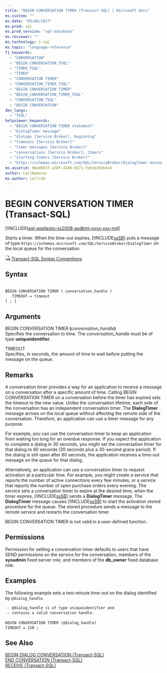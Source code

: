 ```yaml
---
title: "BEGIN CONVERSATION TIMER (Transact-SQL) | Microsoft Docs"
ms.custom: ""
ms.date: "03/06/2017"
ms.prod: sql
ms.prod_service: "sql-database"
ms.reviewer: ""
ms.technology: t-sql
ms.topic: "language-reference"
f1_keywords: 
  - "CONVERSATION"
  - "BEGIN_CONVERSATION_TSQL"
  - "TIMER_TSQL"
  - "TIMER"
  - "CONVERSATION TIMER"
  - "CONVERSATION_TIMER_TSQL"
  - "BEGIN CONVERSATION TIMER"
  - "BEGIN_CONVERSATION_TIMER_TSQL"
  - "CONVERSATION_TSQL"
  - "BEGIN CONVERSATION"
dev_langs: 
  - "TSQL"
helpviewer_keywords: 
  - "BEGIN CONVERSATION TIMER statement"
  - "DialogTimer message"
  - "dialogs [Service Broker], beginning"
  - "timeouts [Service Broker]"
  - "timer messages [Service Broker]"
  - "conversations [Service Broker], timers"
  - "starting timers [Service Broker]"
  - "https://schemas.microsoft.com/SQL/ServiceBroker/DialogTimer message"
ms.assetid: 98e49b3f-a38f-4180-8171-fa9cb30db4cb
author: CarlRabeler
ms.author: carlrab
---
```

# BEGIN CONVERSATION TIMER (Transact-SQL)
[!INCLUDE[tsql-appliesto-ss2008-asdbmi-xxxx-xxx-md](../../includes/tsql-appliesto-ss2008-asdbmi-xxxx-xxx-md.md)]

  Starts a timer. When the time-out expires, [!INCLUDE[ssSB](../../includes/sssb-md.md)] puts a message of type `https://schemas.microsoft.com/SQL/ServiceBroker/DialogTimer` on the local queue for the conversation.  
  
 ![Topic link icon](../../database-engine/configure-windows/media/topic-link.gif "Topic link icon") [Transact-SQL Syntax Conventions](../../t-sql/language-elements/transact-sql-syntax-conventions-transact-sql.md)  
  
## Syntax  
  
```  
  
BEGIN CONVERSATION TIMER ( conversation_handle )  
   TIMEOUT = timeout   
[ ; ]  
```  
  
## Arguments  
 BEGIN CONVERSATION TIMER **(**_conversation\_handle_**)**  
 Specifies the conversation to time. The *conversation_handle* must be of type **uniqueidentifier**.  
  
 TIMEOUT  
 Specifies, in seconds, the amount of time to wait before putting the message on the queue.  
  
## Remarks  
 A conversation timer provides a way for an application to receive a message on a conversation after a specific amount of time. Calling BEGIN CONVERSATION TIMER on a conversation before the timer has expired sets the timeout to the new value. Unlike the conversation lifetime, each side of the conversation has an independent conversation timer. The **DialogTimer** message arrives on the local queue without affecting the remote side of the conversation. Therefore, an application can use a timer message for any purpose.  
  
 For example, you can use the conversation timer to keep an application from waiting too long for an overdue response. If you expect the application to complete a dialog in 30 seconds, you might set the conversation timer for that dialog to 60 seconds (30 seconds plus a 30-second grace period). If the dialog is still open after 60 seconds, the application receives a time-out message on the queue for that dialog.  
  
 Alternatively, an application can use a conversation timer to request activation at a particular time. For example, you might create a service that reports the number of active connections every few minutes, or a service that reports the number of open purchase orders every evening. The service sets a conversation timer to expire at the desired time; when the timer expires, [!INCLUDE[ssSB](../../includes/sssb-md.md)] sends a **DialogTimer** message. The **DialogTimer** message causes [!INCLUDE[ssSB](../../includes/sssb-md.md)] to start the activation stored procedure for the queue. The stored procedure sends a message to the remote service and restarts the conversation timer.  
  
 BEGIN CONVERSATION TIMER is not valid in a user-defined function.  
  
## Permissions  
 Permission for setting a conversation timer defaults to users that have SEND permissions on the service for the conversation, members of the **sysadmin** fixed server role, and members of the **db_owner** fixed database role.  
  
## Examples  
 The following example sets a two-minute time-out on the dialog identified by `@dialog_handle`.  
  
```  
-- @dialog_handle is of type uniqueidentifier and  
-- contains a valid conversation handle.  
  
BEGIN CONVERSATION TIMER (@dialog_handle)  
TIMEOUT = 120 ;  
```  
  
## See Also  
 [BEGIN DIALOG CONVERSATION &#40;Transact-SQL&#41;](../../t-sql/statements/begin-dialog-conversation-transact-sql.md)   
 [END CONVERSATION &#40;Transact-SQL&#41;](../../t-sql/statements/end-conversation-transact-sql.md)   
 [RECEIVE &#40;Transact-SQL&#41;](../../t-sql/statements/receive-transact-sql.md)  
  
  
